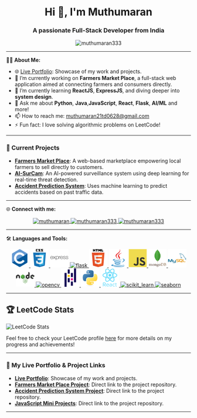 <h1 align="center">Hi 👋, I'm Muthumaran</h1>
<h3 align="center">A passionate Full-Stack Developer from India</h3>
<p align="center">
  <img src="https://komarev.com/ghpvc/?username=muthumaran333&label=Profile%20views&color=0e75b6&style=flat" alt="muthumaran333" />
</p>

---

👨‍💻 **About Me:**
- 🌐 [Live Portfolio](https://muthumaran333.github.io/Portfolio.github.io/): Showcase of my work and projects.
- 🔭 I’m currently working on **Farmers Market Place**, a full-stack web application aimed at connecting farmers and consumers directly.
- 🌱 I’m currently learning **ReactJS**, **ExpressJS**, and diving deeper into **system design**.
- 💬 Ask me about  **Python**, **Java**,**JavaScript**, **React**, **Flask**, **AI/ML** and more!
- 📫 How to reach me: [muthumaran21td0628@gmail.com](mailto:muthumaran21td0628@gmail.com)
- ⚡ Fun fact: I love solving algorithmic problems on LeetCode!

---

### 🚀 Current Projects
- **[Farmers Market Place](#)**: A web-based marketplace empowering local farmers to sell directly to customers.
- **[AI-SurCam](#)**: An AI-powered surveillance system using deep learning for real-time threat detection.
- **[Accident Prediction System](#)**: Uses machine learning to predict accidents based on past traffic data.

---

🌐 **Connect with me:**
<p align="center">
  <a href="https://linkedin.com/in/muthumaran" target="blank">
    <img align="center" src="https://raw.githubusercontent.com/rahuldkjain/github-profile-readme-generator/master/src/images/icons/Social/linked-in-alt.svg" alt="muthumaran" height="40" width="40" />
  </a>
  <a href="https://instagram.com/muthumaran333" target="blank">
    <img align="center" src="https://raw.githubusercontent.com/rahuldkjain/github-profile-readme-generator/master/src/images/icons/Social/instagram.svg" alt="muthumaran333" height="40" width="40" />
  </a>
  <a href="https://www.leetcode.com/muthumaran333" target="blank">
    <img align="center" src="https://raw.githubusercontent.com/rahuldkjain/github-profile-readme-generator/master/src/images/icons/Social/leet-code.svg" alt="muthumaran333" height="40" width="40" />
  </a>
</p>

---

🛠️ **Languages and Tools:**
<p align="center">
  <a href="https://www.cprogramming.com/" target="_blank" rel="noreferrer">
    <img src="https://raw.githubusercontent.com/devicons/devicon/master/icons/c/c-original.svg" alt="c" width="50" height="50"/>
  </a>
  <a href="https://www.w3schools.com/css/" target="_blank" rel="noreferrer">
    <img src="https://raw.githubusercontent.com/devicons/devicon/master/icons/css3/css3-original-wordmark.svg" alt="css3" width="50" height="50"/>
  </a>
  <a href="https://expressjs.com" target="_blank" rel="noreferrer">
    <img src="https://raw.githubusercontent.com/devicons/devicon/master/icons/express/express-original-wordmark.svg" alt="express" width="50" height="50"/>
  </a>
  <a href="https://flask.palletsprojects.com/" target="_blank" rel="noreferrer">
    <img src="https://www.vectorlogo.zone/logos/pocoo_flask/pocoo_flask-icon.svg" alt="flask" width="50" height="50"/>
  </a>
  <a href="https://www.w3.org/html/" target="_blank" rel="noreferrer">
    <img src="https://raw.githubusercontent.com/devicons/devicon/master/icons/html5/html5-original-wordmark.svg" alt="html5" width="50" height="50"/>
  </a>
  <a href="https://www.java.com" target="_blank" rel="noreferrer">
    <img src="https://raw.githubusercontent.com/devicons/devicon/master/icons/java/java-original.svg" alt="java" width="50" height="50"/>
  </a>
  <a href="https://developer.mozilla.org/en-US/docs/Web/JavaScript" target="_blank" rel="noreferrer">
    <img src="https://raw.githubusercontent.com/devicons/devicon/master/icons/javascript/javascript-original.svg" alt="javascript" width="50" height="50"/>
  </a>
  <a href="https://www.mongodb.com/" target="_blank" rel="noreferrer">
    <img src="https://raw.githubusercontent.com/devicons/devicon/master/icons/mongodb/mongodb-original-wordmark.svg" alt="mongodb" width="50" height="50"/>
  </a>
  <a href="https://www.mysql.com/" target="_blank" rel="noreferrer">
    <img src="https://raw.githubusercontent.com/devicons/devicon/master/icons/mysql/mysql-original-wordmark.svg" alt="mysql" width="50" height="50"/>
  </a>
  <a href="https://nodejs.org" target="_blank" rel="noreferrer">
    <img src="https://raw.githubusercontent.com/devicons/devicon/master/icons/nodejs/nodejs-original-wordmark.svg" alt="nodejs" width="50" height="50"/>
  </a>
  <a href="https://opencv.org/" target="_blank" rel="noreferrer">
    <img src="https://www.vectorlogo.zone/logos/opencv/opencv-icon.svg" alt="opencv" width="50" height="50"/>
  </a>
  <a href="https://pandas.pydata.org/" target="_blank" rel="noreferrer">
    <img src="https://raw.githubusercontent.com/devicons/devicon/2ae2a900d2f041da66e950e4d48052658d850630/icons/pandas/pandas-original.svg" alt="pandas" width="50" height="50"/>
  </a>
  <a href="https://www.python.org" target="_blank" rel="noreferrer">
    <img src="https://raw.githubusercontent.com/devicons/devicon/master/icons/python/python-original.svg" alt="python" width="50" height="50"/>
  </a>
  <a href="https://reactjs.org/" target="_blank" rel="noreferrer">
    <img src="https://raw.githubusercontent.com/devicons/devicon/master/icons/react/react-original-wordmark.svg" alt="react" width="50" height="50"/>
  </a>
  <a href="https://scikit-learn.org/" target="_blank" rel="noreferrer">
    <img src="https://upload.wikimedia.org/wikipedia/commons/0/05/Scikit_learn_logo_small.svg" alt="scikit_learn" width="50" height="50"/>
  </a>
  <a href="https://seaborn.pydata.org/" target="_blank" rel="noreferrer">
    <img src="https://seaborn.pydata.org/_images/logo-mark-lightbg.svg" alt="seaborn" width="50" height="50"/>
  </a>
</p>

---

<!-- 📊 GitHub Stats:
<p align="center"> <img src="https://github-readme-stats.vercel.app/api?username=muthumaran333&show_icons=true&theme=radical" alt="muthumaran333's GitHub Stats" /> </p> <p align="center"> <img src="https://github-readme-streak-stats.herokuapp.com/?user=muthumaran333&theme=radical" alt="muthumaran333's GitHub Streak" /> </p>
📈 Top Languages: -->

## 🏆 LeetCode Stats

![LeetCode Stats](https://leetcode-stats.vercel.app/api?username=Muthumaran333&theme=dark)

Feel free to check your LeetCode profile [here](https://leetcode.com/muthumaran333) for more details on my progress and achievements!

---

### 🔗 My Live Portfolio & Project Links
- **[Live Portfolio](https://muthumaran333.github.io/Portfolio.github.io/)**: Showcase of my work and projects.
- **[Farmers Market Place Project](https://github.com/muthumaran333/Farmers_MarketPlace)**: Direct link to the project repository.
- **[Accident Prediction System Project](https://github.com/muthumaran333/Accident_Predicition)**: Direct link to the project repository.
- **[JavaScript Mini Projects](https://github.com/muthumaran333/JS_Projects.github.io)**: Direct link to the project repository.

---

